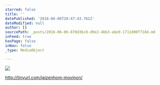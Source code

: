 ```yaml
---
starred: false
title: ''
datePublished: '2016-06-06T20:47:43.761Z'
dateModified: null
author: []
sourcePath: _posts/2016-06-06-878d3bc8-d9e2-4bb3-abe9-1711d00f7184.md
inFeed: true
hasPage: false
inNav: false
_type: MediaObject

---
```

![](https://the-grid-user-content.s3-us-west-2.amazonaws.com/129e49c1-bf2b-41dc-955d-048a9ff2fa3b.jpg)

http://tinyurl.com/jaizenhom-movinon/